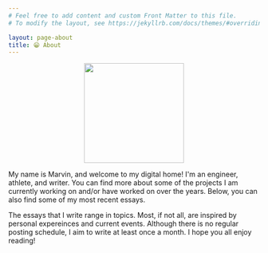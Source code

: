 ```yaml
---
# Feel free to add content and custom Front Matter to this file.
# To modify the layout, see https://jekyllrb.com/docs/themes/#overriding-theme-defaults

layout: page-about
title: 😁 About
---
```

<div align="center">
  <img width="200" src="/profile.png">
</div>

My name is Marvin, and welcome to my digital home! I'm an engineer, athlete, and writer. You can find
more about some of the projects I am currently working on and/or have worked on over the years. Below, you can also find some of my most recent essays. 

The essays that I write range in topics. Most, if not all, are inspired by personal expereinces and current events. Although there
is no regular posting schedule, I aim to write at least once a month. I hope you all enjoy reading!